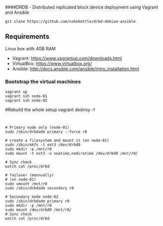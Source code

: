 ####DRDB - Distributed replicated block device deployment using Vagrant and Ansible

```
git clone https://github.com/cokebottle/drbd-debian-ansible

```
## Requirements 
Linux box with 4GB RAM

* Vagrant: https://www.vagrantup.com/downloads.html
* VirtualBox: https://www.virtualbox.org/
* Ansible: http://docs.ansible.com/ansible/intro_installation.html

### Bootstrap the virtual machines
    vagrant up
    vagrant ssh node-01
    vagrant ssh node-02

#Rebuild the whole setup
    vagrant destroy -f
```


# Primary node only (node-01)
sudo /sbin/drbdadm primary --force r0

# create a filesystem and mount it (on node-01)
sudo /sbin/mkfs -t ext3 /dev/drbd0 
sudo mkdir -p /mnt/r0
sudo mount -t ext3 -o noatime,nodiratime /dev/drbd0 /mnt/r0/

# Sync check
watch cat /proc/drbd 

# failover (mannually)
# (on node-01)
sudo umount /mnt/r0
sudo /sbin/drbdadm secondary r0

# Secondary node node-02
sudo /sbin/drbdadm primary r0
sudo mkdir -p /mnt/r0
sudo mount /dev/drbd0 /mnt/r0/
# Sync check
watch cat /proc/drbd 

```